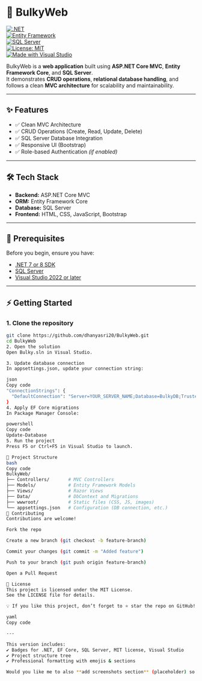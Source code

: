 # 🚀 BulkyWeb

[![.NET](https://img.shields.io/badge/.NET-7/8-blueviolet?logo=dotnet)](https://dotnet.microsoft.com/)  
[![Entity Framework](https://img.shields.io/badge/Entity%20Framework-Core-green)](https://learn.microsoft.com/en-us/ef/core/)  
[![SQL Server](https://img.shields.io/badge/Database-SQL%20Server-red?logo=microsoft-sql-server)](https://www.microsoft.com/en-us/sql-server)  
[![License: MIT](https://img.shields.io/badge/License-MIT-yellow.svg)](LICENSE)  
[![Made with Visual Studio](https://img.shields.io/badge/Made%20with-Visual%20Studio-5C2D91?logo=visual-studio&logoColor=white)](https://visualstudio.microsoft.com/)  

BulkyWeb is a **web application** built using **ASP.NET Core MVC**, **Entity Framework Core**, and **SQL Server**.  
It demonstrates **CRUD operations**, **relational database handling**, and follows a clean **MVC architecture** for scalability and maintainability.

---

## ✨ Features
- ✅ Clean MVC Architecture  
- ✅ CRUD Operations (Create, Read, Update, Delete)  
- ✅ SQL Server Database Integration  
- ✅ Responsive UI (Bootstrap)  
- ✅ Role-based Authentication *(if enabled)*  

---

## 🛠 Tech Stack
- **Backend:** ASP.NET Core MVC  
- **ORM:** Entity Framework Core  
- **Database:** SQL Server  
- **Frontend:** HTML, CSS, JavaScript, Bootstrap  

---

## 📌 Prerequisites
Before you begin, ensure you have:
- [.NET 7 or 8 SDK](https://dotnet.microsoft.com/en-us/download)  
- [SQL Server](https://www.microsoft.com/en-us/sql-server/sql-server-downloads)  
- [Visual Studio 2022 or later](https://visualstudio.microsoft.com/)  

---

## ⚡ Getting Started

### 1. Clone the repository
```bash
git clone https://github.com/dhanyasri20/BulkyWeb.git
cd BulkyWeb
2. Open the solution
Open Bulky.sln in Visual Studio.

3. Update database connection
In appsettings.json, update your connection string:

json
Copy code
"ConnectionStrings": {
  "DefaultConnection": "Server=YOUR_SERVER_NAME;Database=BulkyDB;Trusted_Connection=True;MultipleActiveResultSets=true"
}
4. Apply EF Core migrations
In Package Manager Console:

powershell
Copy code
Update-Database
5. Run the project
Press F5 or Ctrl+F5 in Visual Studio to launch.

📂 Project Structure
bash
Copy code
BulkyWeb/
├── Controllers/       # MVC Controllers
├── Models/            # Entity Framework Models
├── Views/             # Razor Views
├── Data/              # DbContext and Migrations
├── wwwroot/           # Static files (CSS, JS, images)
└── appsettings.json   # Configuration (DB connection, etc.)
🤝 Contributing
Contributions are welcome!

Fork the repo

Create a new branch (git checkout -b feature-branch)

Commit your changes (git commit -m "Added feature")

Push to your branch (git push origin feature-branch)

Open a Pull Request

📜 License
This project is licensed under the MIT License.
See the LICENSE file for details.

💡 If you like this project, don’t forget to ⭐ star the repo on GitHub!

yaml
Copy code

---

This version includes:  
✔ Badges for .NET, EF Core, SQL Server, MIT license, Visual Studio  
✔ Project structure tree  
✔ Professional formatting with emojis & sections  

Would you like me to also **add screenshots section** (placeholder) so you can later upload UI images of your BulkyWeb app?
